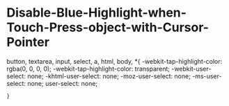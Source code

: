 # Disable-Blue-Highlight-when-Touch-Press-object-with-Cursor-Pointer

button, textarea, input, select, a, html, body, *{
     -webkit-tap-highlight-color: rgba(0, 0, 0, 0);
     -webkit-tap-highlight-color: transparent;
     -webkit-user-select: none;
     -khtml-user-select: none;
     -moz-user-select: none;
     -ms-user-select: none;
      user-select: none;
    
    }
